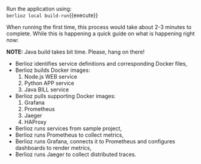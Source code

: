 Run the application using:  
`berlioz local build-run`{{execute}}

When running the first time, this process would take about 2-3 minutes to complete. While this is happening a quick guide on what is happening right now:

**NOTE:** Java build takes bit time. Please, hang on there!

* Berlioz identifies service definitions and corresponding Docker files,
* Berlioz builds Docker images:
  1. Node.js WEB service
  2. Python APP service
  3. Java BILL service
* Berlioz pulls supporting Docker images:
  1. Grafana
  2. Prometheus
  3. Jaeger
  4. HAProxy
* Berlioz runs services from sample project,
* Berlioz runs Prometheus to collect metrics,
* Berlioz runs Grafana, connects it to Prometheus and configures dashboards to render metrics,
* Berlioz runs Jaeger to collect distributed traces.
